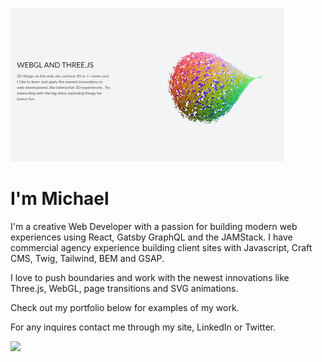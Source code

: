 ![sphere](/images/sphere-1.gif)

# I'm Michael

I'm a creative Web Developer with a passion for building modern web experiences using React, Gatsby GraphQL and the JAMStack. I have commercial agency experience building client sites with Javascript, Craft CMS, Twig, Tailwind, BEM and GSAP.

I love to push boundaries and work with the newest innovations like Three.js, WebGL, page transitions and SVG animations. 

Check out my portfolio below for examples of my work.

For any inquires contact me through my site, LinkedIn or Twitter.

![](https://komarev.com/ghpvc/?username=michaelpsheehan)
